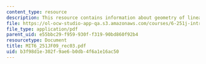 ```yaml
---
content_type: resource
description: This resource contains information about geometry of linear programming.
file: https://ol-ocw-studio-app-qa.s3.amazonaws.com/courses/6-251j-introduction-to-mathematical-programming-fall-2009/b3f98d1e302f9ae6b0db4f6a1e16ac50_MIT6_251JF09_rec03.pdf
file_type: application/pdf
parent_uid: e55bbc29-f959-930f-f319-90bd860f92b4
resourcetype: Document
title: MIT6_251JF09_rec03.pdf
uid: b3f98d1e-302f-9ae6-b0db-4f6a1e16ac50
---
```

